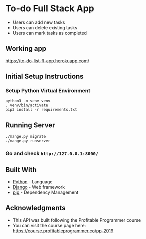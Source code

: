 # To-do Full Stack App

* Users can add new tasks
* Users can delete existing tasks
* Users can mark tasks as completed

## Working app

https://to-do-list-fl-app.herokuapp.com/

## Initial Setup Instructions

### Setup Python Virtual Environment

```buildoutcfg
python3 -m venv venv
. venv/bin/activate
pip3 install -r requirements.txt
```
## Running Server

```buildoutcfg
./mange.py migrate
./mange.py runserver
```
### Go and check `http://127.0.0.1:8000/`

## Built With

* [Python](https://www.python.org) - Language
* [Django](https://www.djangoproject.com) - Web framework
* [pip](https://pypi.org/project/pip/) - Dependency Management

## Acknowledgments

* This API was built following the Profitable Programmer course 
* You can visit the course page here: https://course.profitableprogrammer.co/pp-2019


